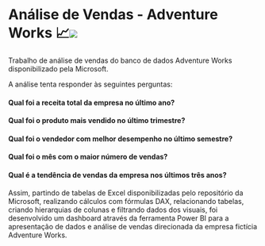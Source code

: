 # Análise de Vendas - Adventure Works 📈<img src="https://img.shields.io/badge/power_bi-F2C811?style=for-the-badge&logo=powerbi&logoColor=black"/>

Trabalho de análise de vendas do banco de dados Adventure Works disponibilizado pela Microsoft.

A análise tenta responder às seguintes perguntas:

#### Qual foi a receita total da empresa no último ano?
#### Qual foi o produto mais vendido no último trimestre?
#### Qual foi o vendedor com melhor desempenho no último semestre?
#### Qual foi o mês com o maior número de vendas?
#### Qual é a tendência de vendas da empresa nos últimos três anos?

Assim, partindo de tabelas de Excel disponibilizadas pelo repositório da Microsoft, realizando cálculos com fórmulas DAX, relacionando tabelas, criando hierarquias de colunas e filtrando dados dos visuais, foi desenvolvido um dashboard através da ferramenta Power BI para a apresentação de dados e análise de vendas direcionada da empresa fictícia Adventure Works. 
